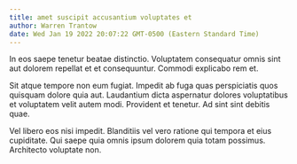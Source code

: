 ```yaml
---
title: amet suscipit accusantium voluptates et
author: Warren Trantow
date: Wed Jan 19 2022 20:07:22 GMT-0500 (Eastern Standard Time)
---
```

In eos saepe tenetur beatae distinctio. Voluptatem consequatur omnis sint aut dolorem repellat et et consequuntur. Commodi explicabo rem et.

 Sit atque tempore non eum fugiat. Impedit ab fuga quas perspiciatis quos quisquam dolore quia aut. Laudantium dicta aspernatur dolores voluptatibus et voluptatem velit autem modi. Provident et tenetur. Ad sint sint debitis quae.

 Vel libero eos nisi impedit. Blanditiis vel vero ratione qui tempora et eius cupiditate. Qui saepe quia omnis ipsum dolorem quia totam possimus. Architecto voluptate non.